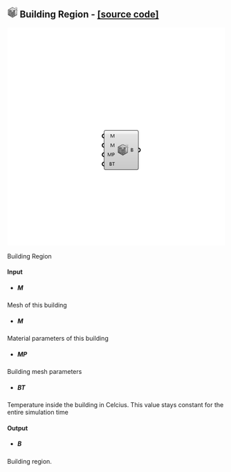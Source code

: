 ## ![](../images/icons/Building_Region.png) Building Region - [[source code]](https://github.com/Eddy3D-Dev/Eddy3D-UMCF/blob/release/UMCF/CMP/Building/BuildingRegionCMP.cs)

![](../images/components/Building_Region.png)

Building Region

#### Input
* ##### M
Mesh of this building
* ##### M
Material parameters of this building
* ##### MP
Building mesh parameters
* ##### BT
Temperature inside the building in Celcius. This value stays constant for the entire simulation time

#### Output
* ##### B
Building region.
